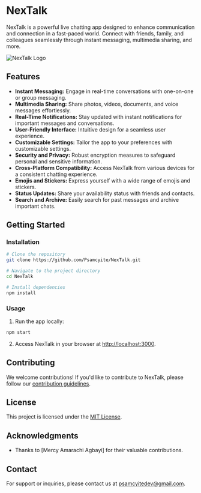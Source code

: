# NexTalk

NexTalk is a powerful live chatting app designed to enhance communication and connection in a fast-paced world. Connect with friends, family, and colleagues seamlessly through instant messaging, multimedia sharing, and more.

![NexTalk Logo](link_to_logo.png)

## Features

- **Instant Messaging:** Engage in real-time conversations with one-on-one or group messaging.
- **Multimedia Sharing:** Share photos, videos, documents, and voice messages effortlessly.
- **Real-Time Notifications:** Stay updated with instant notifications for important messages and conversations.
- **User-Friendly Interface:** Intuitive design for a seamless user experience.
- **Customizable Settings:** Tailor the app to your preferences with customizable settings.
- **Security and Privacy:** Robust encryption measures to safeguard personal and sensitive information.
- **Cross-Platform Compatibility:** Access NexTalk from various devices for a consistent chatting experience.
- **Emojis and Stickers:** Express yourself with a wide range of emojis and stickers.
- **Status Updates:** Share your availability status with friends and contacts.
- **Search and Archive:** Easily search for past messages and archive important chats.

## Getting Started

### Installation

```bash
# Clone the repository
git clone https://github.com/Psamcyite/NexTalk.git

# Navigate to the project directory
cd NexTalk

# Install dependencies
npm install
```

### Usage

1. Run the app locally:

```bash
npm start
```

2. Access NexTalk in your browser at [http://localhost:3000](http://localhost:3000).

## Contributing

We welcome contributions! If you'd like to contribute to NexTalk, please follow our [contribution guidelines](CONTRIBUTING.md).

## License

This project is licensed under the [MIT License](LICENSE).

## Acknowledgments

- Thanks to [Mercy Amarachi Agbayi] for their valuable contributions.

## Contact

For support or inquiries, please contact us at [psamcyitedev@gmail.com](mailto:psamcyitedev@gmail.com).
